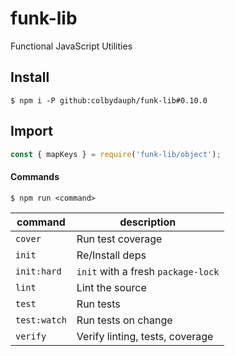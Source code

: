 # funk-lib

Functional JavaScript Utilities

## Install
```shell
$ npm i -P github:colbydauph/funk-lib#0.10.0
```

## Import
```javascript
const { mapKeys } = require('funk-lib/object');
```

#### Commands

`$ npm run <command>`

| command      | description   |
|--------------|---------------|
| `cover`      | Run test coverage |
| `init`       | Re/Install deps |
| `init:hard`  | `init` with a fresh `package-lock` |
| `lint`       | Lint the source |
| `test`       | Run tests |
| `test:watch` | Run tests on change |
| `verify`     | Verify linting, tests, coverage |